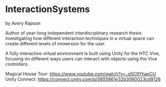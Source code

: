 # InteractionSystems
by Avery Rapson

Author of year-long independent interdisciplinary research thesis investigating how different 
interaction techniques in a virtual space can create different levels of immersion for the user. 

A fully interactive virtual environment is built using Unity for the HTC Vive, 
focusing on different ways users can interact with objects using the Vive controllers.

Magical House Tour: https://www.youtube.com/watch?v=_g5C9YhaxCU
Unity Connect: https://connect.unity.com/p/5855861e32b3060023cd9126
